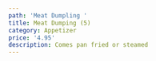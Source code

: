 ```yaml
---
path: 'Meat Dumpling '
title: Meat Dumping (5)
category: Appetizer
price: '4.95'
description: Comes pan fried or steamed
---
```


